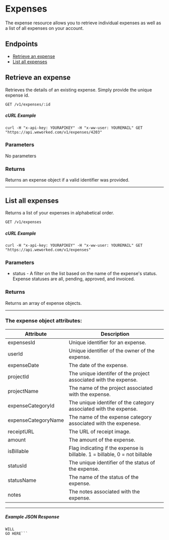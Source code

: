 
# Expenses
The expense resource allows you to retrieve individual expenses as well as a list of all expenses on your account.

## Endpoints
* [Retrieve an expense](#retrieve-an-expense)
* [List all expenses](#list-all-expenses)

## Retrieve an expense
Retrieves the details of an existing expense. Simply provide the unique expense id.

`GET /v1/expenses/:id`

##### cURL Example
`curl -H "x-api-key: YOURAPIKEY" -H "x-ww-user: YOUREMAIL" GET "https://api.weworked.com/v1/expenses/4203"`

### Parameters
No parameters

### Returns
Returns an expense object if a valid identifier was provided. 

-------------

## List all expenses
Returns a list of your expenses in alphabetical order.

`GET /v1/expenses`

##### cURL Example
`curl -H "x-api-key: YOURAPIKEY" -H "x-ww-user: YOUREMAIL" GET "https://api.weworked.com/v1/expenses"`

### Parameters
* status - A filter on the list based on the name of the expense's status. Expense statuses are all, pending, approved, and invoiced.

### Returns
Returns an array of expense objects.

-------------

### The expense object attributes:

| Attribute  | Description   |
| ---------- | ------------- |
| expensesId   | Unique identifier for an expense.  |
| userId       | Unique identifier of the owner of the expense.  |
| expenseDate    | The date of the expense. |
| projectId       | The unique identifer of the project associated with the expense.  |
| projectName      | The name of the project associated with the expense.  |
| expenseCategoryId        | The unique identifer of the category associated with the expense.  |
| expenseCategoryName    | The name of the expense category associated with the expenese.  |
| receiptURL   | The URL of receipt image.  |
| amount  | The amount of the expense.  |
| isBillable    | Flag indicating if the expense is billable. 1 = billable, 0 = not billable |
| statusId    | The unique identifier of the status of the expense. |
| statusName    | The name of the status of the expense. |
| notes    | The notes associated with the expense. |

-------------

##### Example JSON Response
```SAMPLE RESPONSE
WILL
GO HERE```


